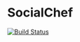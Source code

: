 SocialChef
==========

[![Build Status](https://travis-ci.org/sescobb27/SocialChef.png?branch=master)](https://travis-ci.org/sescobb27/SocialChef)